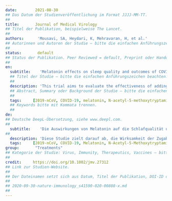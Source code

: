 ```yaml
---
date:        2021-08-30
## Das Datum der Studienveröffentlichung im Format JJJJ-MM-TT.
##
title:       Journal of Medical Virology
## Titel der Publikation, beispielweise The Lancet.
##
authors:      'Mousavi, SA, Heydari, K, Mehravaran, H, et al.'
## Autorinnen und Autoren der Studie – bitte die einfachen Anführungszeichen beachten!
##
status:       default
## Status der Publikation. Peer Reviewed = default, Preprint oder Handout (Thesenpapier)
##
en:
  subtitle:    'Melatonin effects on sleep quality and outcomes of COVID-19 patients: An open-label, randomized, controlled trial'
  ## Titel der Studie – bitte die einfachen Anführungszeichen beachten!
  ##
  description: 'This trial aims to evaluate the effectiveness of adding melatonin to the treatment protocol of hospitalized coronavirus disease 2019 (COVID-19) patients. This was an open-label, randomized controlled clinical trial in hospitalized COVID-19 patients. Patients were randomized into a treatment arm receiving melatonin plus standard care or a control arm receiving standard care alone. The trial’s primary endpoint was sleep quality examined by the Leeds Sleep Evaluation Questionnaire (LSEQ). The trial’s secondary endpoints were symptoms alleviation by Day 7, intensive care unit admission, 10-day mortality, white blood cell count, lymphocyte count, C-reactive protein status, and peripheral capillary oxygen saturation. Ninety-six patients were recruited and allocated to either the melatonin arm (n = 48) or control arm (n = 48). Baseline characteristics were similar across treatment arms. There was no significant difference in symptoms on Day 7. The mean of the LSEQ scores was significantly higher in the melatonin group. There was no significant difference in laboratory data, except for blood oxygen saturation, which has improved significantly in the melatonin group compared with the control group. This clinical trial study showed that the combination of oral melatonin tablets and standard treatment could substantially improve sleep quality and blood oxygen saturation in hospitalized COVID-19 patients.'
  ## Abstract, Summary oder Background der Studie – bitte die einfachen Anführungszeichen b
  ##
  tags:     [2019-nCoV, COVID-19, melatonin, N-acetyl-5-methoxytryptamine, SARS-CoV-2, sleep quality]
  ## Keywords bitte mit Kommata trennen.
  ##
de: 
## Deutsche DeepL-Übersetzung, siehe www.deepl.com.
##
  subtitle:    'Die Auswirkungen von Melatonin auf die Schlafqualität und die Ergebnisse von COVID-19-Patienten: Eine offene, randomisierte, kontrollierte Studie'
##
  description: 'Diese Studie zielt darauf ab, die Wirksamkeit der Zugabe von Melatonin zum Behandlungsprotokoll von hospitalisierten Patienten mit der Coronavirus-Krankheit 2019 (COVID-19) zu bewerten. Es handelte sich um eine offene, randomisierte, kontrollierte klinische Studie bei hospitalisierten COVID-19-Patienten. Die Patienten wurden nach dem Zufallsprinzip einem Behandlungsarm zugeteilt, der Melatonin plus Standardbehandlung erhielt, oder einem Kontrollarm, der nur die Standardbehandlung erhielt. Der primäre Endpunkt der Studie war die Schlafqualität, die mit dem Leeds Sleep Evaluation Questionnaire (LSEQ) untersucht wurde. Die sekundären Endpunkte der Studie waren die Linderung der Symptome bis zum siebten Tag, die Aufnahme auf die Intensivstation, die 10-Tage-Mortalität, die Anzahl der weißen Blutkörperchen, die Lymphozytenzahl, der Status des C-reaktiven Proteins und die periphere kapillare Sauerstoffsättigung. Sechsundneunzig Patienten wurden rekrutiert und entweder dem Melatonin-Arm (n = 48) oder dem Kontrollarm (n = 48) zugeteilt. Die Ausgangsdaten waren in allen Behandlungsgruppen ähnlich. Es gab keinen signifikanten Unterschied bei den Symptomen an Tag 7. Der Mittelwert der LSEQ-Scores war in der Melatonin-Gruppe signifikant höher. Bei den Labordaten gab es keine signifikanten Unterschiede, mit Ausnahme der Sauerstoffsättigung im Blut, die sich in der Melatonin-Gruppe im Vergleich zur Kontrollgruppe signifikant verbessert hat. Diese klinische Studie hat gezeigt, dass die Kombination aus oralen Melatonin-Tabletten und Standardbehandlung die Schlafqualität und die Sauerstoffsättigung im Blut bei hospitalisierten COVID-19-Patienten erheblich verbessern kann.'
  tags:     [2019-nCoV, COVID-19, Melatonin, N-Acetyl-5-Methoxytryptamin, SARS-CoV-2, Schlafqualität]
group:       "Treatments"
## Kategorie der Studie: Virus, Immunity, Therapeutics, Vaccines – bitte die Anführungszeichen beachten!
##
credit:     https://doi.org/10.1002/jmv.27312
## Link zur Studien-Website.
##
## Der Dateinamen setzt sich aus Datum, Titel der Publikation, DOI-ID der Studie (nach dem letzten Slash) und der Dateiendung zusammen. Bitte den Unterstrich vor der DOI-ID beachten!
##
## 2020-09-30-nature-immunology_s41590-020-00808-x.md
##
---
```

<object data="{{ page.link }}" style='height:calc(100vh - 400px); width: 100%' type='application/pdf'></object>
